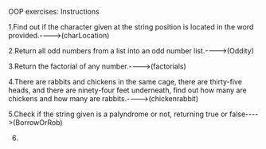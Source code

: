 OOP exercises:
Instructions

1.Find out if the character given at the string position is located in the word provided.---->(charLocation)

2.Return all odd numbers from a list into an odd number list.---->(Oddity)

3.Return the factorial of any number.---->(factorials)

4.There are rabbits and chickens in the same cage, there are thirty-five heads, and there are ninety-four feet underneath, find out how many are chickens and how many are rabbits.---->(chickenrabbit)

5.Check if the string given is a palyndrome or not, returning true or false---->(BorrowOrRob)

6.


